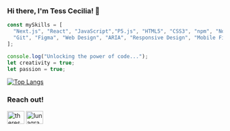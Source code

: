 ### Hi there, I'm Tess Cecilia! 👋

```javascript
const mySkills = [
  "Next.js", "React", "JavaScript","P5.js", "HTML5", "CSS3", "npm", "Node.js",
  "Git", "Figma", "Web Design", "ARIA", "Responsive Design", "Mobile First"
];

console.log("Unlocking the power of code...");
let creativity = true;
let passion = true;
```

[![Top Langs](https://github-readme-stats.vercel.app/api/top-langs/?username=tessceciliaj&theme=dracula&layout=compact)](https://github.com/tessceciliaj/github-readme-stats) 
### Reach out!
<p align="left">
<a href="https://www.linkedin.com/in/therese-johansson-140a221a1/" target="blank"><img align="center" src="https://raw.githubusercontent.com/rahuldkjain/github-profile-readme-generator/master/src/images/icons/Social/linked-in-alt.svg" alt="therese-ceilia" height="30" width="40" /></a>
<a href="https://instagram.com/lunagrace.tech" target="blank"><img align="center" src="https://raw.githubusercontent.com/rahuldkjain/github-profile-readme-generator/master/src/images/icons/Social/instagram.svg" alt="lunagrace instagram" height="30" width="40" /></a>
</p>

